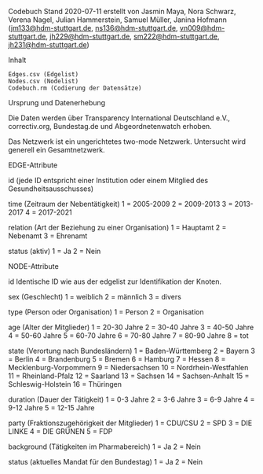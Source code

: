 Codebuch Stand 2020-07-11
erstellt von Jasmin Maya, Nora Schwarz, Verena Nagel, Julian Hammerstein, Samuel Müller, Janina Hofmann
(jm133@hdm-stuttgart.de, ns136@hdm-stuttgart.de, vn009@hdm-stuttgart.de, jh229@hdm-stuttgart.de, sm222@hdm-stuttgart.de, jh231@hdm-stuttgart.de)

Inhalt

    Edges.csv (Edgelist)
    Nodes.csv (Nodelist)
    Codebuch.rm (Codierung der Datensätze)

Ursprung und Datenerhebung

Die Daten werden über Transparency International Deutschland e.V., correctiv.org, Bundestag.de und Abgeordnetenwatch erhoben.

Das Netzwerk ist ein ungerichtetes two-mode Netzwerk. Untersucht wird generell ein Gesamtnetzwerk. 


EDGE-Attribute

id
(jede ID entspricht einer Institution oder einem Mitglied des Gesundheitsausschusses)

time
(Zeitraum der Nebentätigkeit)
1 = 2005-2009 
2 = 2009-2013 
3 = 2013-2017 
4 = 2017-2021 

relation 
(Art der Beziehung zu einer Organisation)
1 = Hauptamt
2 = Nebenamt
3 = Ehrenamt

status
(aktiv)
1 = Ja
2 = Nein


NODE-Attribute

id
Identische ID wie aus der edgelist zur Identifikation der Knoten. 

sex
(Geschlecht)
1 = weiblich
2 = männlich
3 = divers

type
(Person oder Organisation)
1 = Person
2 = Organisation

age
(Alter der Mitglieder)
1 = 20-30 Jahre
2 = 30-40 Jahre
3 = 40-50 Jahre
4 = 50-60 Jahre
5 = 60-70 Jahre
6 = 70-80 Jahre
7 = 80-90 Jahre
8 = tot

state
(Verortung nach Bundesländern)
1 = Baden-Württemberg
2 = Bayern
3 = Berlin
4 = Brandenburg
5 = Bremen
6 = Hamburg
7 = Hessen
8 = Mecklenburg-Vorpommern
9 = Niedersachsen
10 = Nordrhein-Westfahlen 
11 = Rheinland-Pfalz
12 = Saarland 
13 = Sachsen
14 = Sachsen-Anhalt
15 = Schleswig-Holstein
16 = Thüringen

duration
(Dauer der Tätigkeit)
1 = 0-3 Jahre
2 = 3-6 Jahre
3 = 6-9 Jahre
4 = 9-12 Jahre
5 = 12-15 Jahre

party
(Fraktionszugehörigkeit der Mitglieder)
1 = CDU/CSU
2 = SPD
3 = DIE LINKE
4 = DIE GRÜNEN
5 = FDP

background
(Tätigkeiten im Pharmabereich)
1 = Ja
2 = Nein

status
(aktuelles Mandat für den Bundestag)
1 = Ja 
2 = Nein
